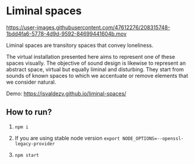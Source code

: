 # Liminal spaces

https://user-images.githubusercontent.com/47612276/208315748-1bdd4fa6-5778-4d9d-9592-84699441604b.mov

Liminal spaces are transitory spaces that convey loneliness.

The virtual installation presented here aims to represent one of these spaces visually. The objective of sound design is likewise to represent an abstract space, virtual but equally liminal and disturbing. They start from sounds of known spaces to which we accentuate or remove elements that we consider natural.

Demo: https://jsvaldezv.github.io/liminal-spaces/

## How to run?

1. `npm i`

2. If you are using stable node version `export NODE_OPTIONS=--openssl-legacy-provider`

3. `npm start`
